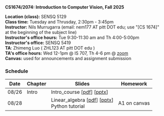 
**CS1674/2074: Introduction to Computer Vision, Fall 2025**

**Location (class):** SENSQ 5129<br>
**Class time:** Tuesday and Thrusday, 2:30pm - 3:45pm<br>
**Instructor:** Nils Murrugarra (email: nem177 AT pitt DOT edu; use "[CS 1674]" at the beginning of the subject line)<br>
**Instructor's office hours:** Tue 9:30-11:30 am and Th 4:00-5:00pm<br>
**Instructor's office:** SENSQ 5419<br>
**TA**: Zhimeng Luo ( ZHL123 AT pitt DOT edu )<br>
**TA's office hours:** Wed 12-1pm @ IS 707, Th 4-6 pm @ [zoom](https://pitt.zoom.us/j/3296643923)<br>
**Canvas:** used for announcements and assignment submission<br>

### Schedule

Date        | Chapter      | Slides                                                                                                                                                                                                               | Homework
----------- | -----------  |----------------------------------------------------------------------------------------------------------------------------------------------------------------------------------------------------------------------| -----------
08/26       | Intro        | Intro_course [[pdf](https://sites.pitt.edu/~nem177/courses/fall25_cs1674/lec_1.intro_course.pdf)] [[pptx](https://sites.pitt.edu/~nem177/courses/fall25_cs1674/lec_1.intro_course.pptx)]                             |
08/28       |              | Linear_algebra [[pdf](https://sites.pitt.edu/~nem177/courses/fall25_cs1674/lec_1.linear_algebra.pdf)] [[pptx](https://sites.pitt.edu/~nem177/courses/fall25_cs1674/lec_1.linear_algebra.pptx)]<br> Python tutorial   | A1 on canvas
